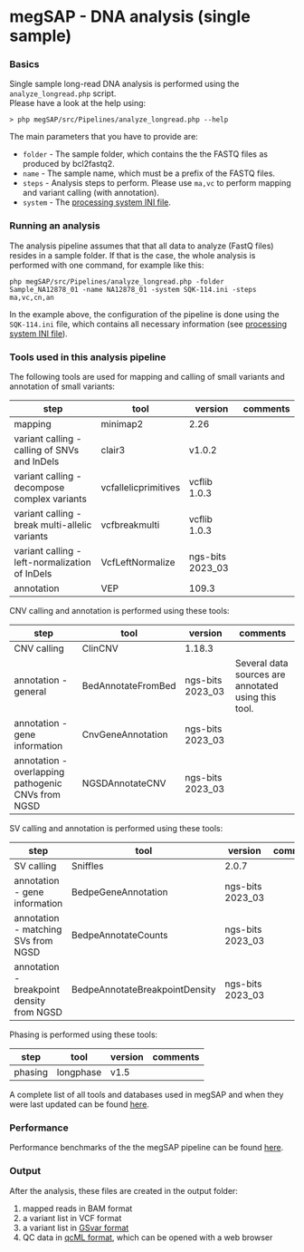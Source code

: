 # megSAP - DNA analysis (single sample)

### Basics

Single sample long-read DNA analysis is performed using the `analyze_longread.php` script.  
Please have a look at the help using:

	> php megSAP/src/Pipelines/analyze_longread.php --help

The main parameters that you have to provide are:

* `folder` - The sample folder, which contains the the FASTQ files as produced by bcl2fastq2.
* `name` - The sample name, which must be a prefix of the FASTQ files.
* `steps` -  Analysis steps to perform. Please use `ma,vc` to perform mapping and variant calling (with annotation).
* `system` - The [processing system INI file](processing_system_ini_file.md).

### Running an analysis

The analysis pipeline assumes that that all data to analyze (FastQ files) resides in a sample folder. If that is the case, the whole analysis is performed with one command, for example like this:

	php megSAP/src/Pipelines/analyze_longread.php -folder Sample_NA12878_01 -name NA12878_01 -system SQK-114.ini -steps ma,vc,cn,an

In the example above, the configuration of the pipeline is done using the `SQK-114.ini` file, which contains all necessary information (see [processing system INI file](processing_system_ini_file.md)).



### Tools used in this analysis pipeline

The following tools are used for mapping and calling of small variants and annotation of small variants:

| step                                           | tool                 | version              | comments  |
|------------------------------------------------|----------------------|----------------------|-----------|
| mapping                                        | minimap2             | 2.26                 |           |
| variant calling - calling of SNVs and InDels   | clair3               | v1.0.2               |           |
| variant calling - decompose complex variants   | vcfallelicprimitives | vcflib 1.0.3         |           |
| variant calling - break multi-allelic variants | vcfbreakmulti        | vcflib 1.0.3         |           |
| variant calling - left-normalization of InDels | VcfLeftNormalize     | ngs-bits 2023_03     |           |
| annotation                                     | VEP                  | 109.3                |           |

CNV calling and annotation is performed using these tools:

| step                                               | tool                 | version              | comments                                            |
|----------------------------------------------------|----------------------|----------------------|-----------------------------------------------------|
| CNV calling                                        | ClinCNV              | 1.18.3               |                                                     |
| annotation - general                               | BedAnnotateFromBed   | ngs-bits 2023_03     | Several data sources are annotated using this tool. |
| annotation - gene information                      | CnvGeneAnnotation    | ngs-bits 2023_03     |                                                     |
| annotation - overlapping pathogenic CNVs from NGSD | NGSDAnnotateCNV      | ngs-bits 2023_03     |                                                     |

SV calling and annotation is performed using these tools:

| step                                      | tool                            | version              | comments   |
|-------------------------------------------|---------------------------------|----------------------|------------|
| SV calling                                | Sniffles                        | 2.0.7                |            |
| annotation - gene information             | BedpeGeneAnnotation             | ngs-bits 2023_03     |            |
| annotation - matching SVs from NGSD       | BedpeAnnotateCounts             | ngs-bits 2023_03     |            |
| annotation - breakpoint density from NGSD | BedpeAnnotateBreakpointDensity  | ngs-bits 2023_03     |            |

Phasing is performed using these tools:

| step                                      | tool                            | version              | comments   |
|-------------------------------------------|---------------------------------|----------------------|------------|
| phasing                                   | longphase                       | v1.5                 |            |



A complete list of all tools and databases used in megSAP and when they were last updated can be found [here](update_overview.md).

### Performance

Performance benchmarks of the the megSAP pipeline can be found [here](performance.md).

### Output

After the analysis, these files are created in the output folder:

1. mapped reads in BAM format  
2. a variant list in VCF format
3. a variant list in [GSvar format](https://github.com/imgag/ngs-bits/tree/master/doc/GSvar/gsvar_format.md)
4. QC data in [qcML format](https://www.ncbi.nlm.nih.gov/pubmed/24760958), which can be opened with a web browser



